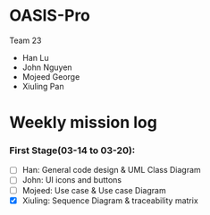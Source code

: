 # OASIS-Pro
Team 23
- Han Lu
- John Nguyen
- Mojeed George
- Xiuling Pan

# Weekly mission log

### First Stage(03-14 to 03-20):

- [ ] Han: General code design & UML Class Diagram
- [ ] John: UI icons and buttons
- [ ] Mojeed: Use case & Use case Diagram
- [x] Xiuling: Sequence Diagram & traceability matrix
